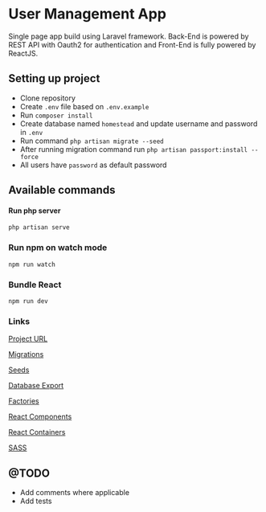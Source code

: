 # User Management App

Single page app build using Laravel framework. Back-End is powered by REST API with Oauth2 for authentication and Front-End is fully powered by ReactJS.

## Setting up project

-   Clone repository
-   Create `.env` file based on `.env.example`
-   Run `composer install`
-   Create database named `homestead` and update username and password in `.env`
-   Run command `php artisan migrate --seed`
-   After running migration command run `php artisan passport:install --force`
-   All users have `password` as default password

## Available commands

#### Run php server

`php artisan serve`

### Run npm on watch mode

`npm run watch`

### Bundle React

`npm run dev`

### Links

[Project URL](http://127.0.0.1:8000)

[Migrations](https://github.com/codemongerr/listingapp/tree/master/database/migrations)

[Seeds](https://github.com/codemongerr/listingapp/tree/master/database/seeds)

[Database Export](https://github.com/codemongerr/listingapp/tree/master/database/exports)

[Factories](https://github.com/codemongerr/listingapp/tree/master/database/factories)

[React Components](https://github.com/codemongerr/listingapp/tree/master/resources/js/components)

[React Containers](https://github.com/codemongerr/listingapp/tree/master/resources/js/containers)

[SASS](https://github.com/codemongerr/listingapp/tree/master/resources/sass)

## @TODO

-   Add comments where applicable
-   Add tests
